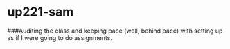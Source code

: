 # up221-sam

###Auditing the class and keeping pace (well, behind pace) with setting up as if I were going to do assignments.
